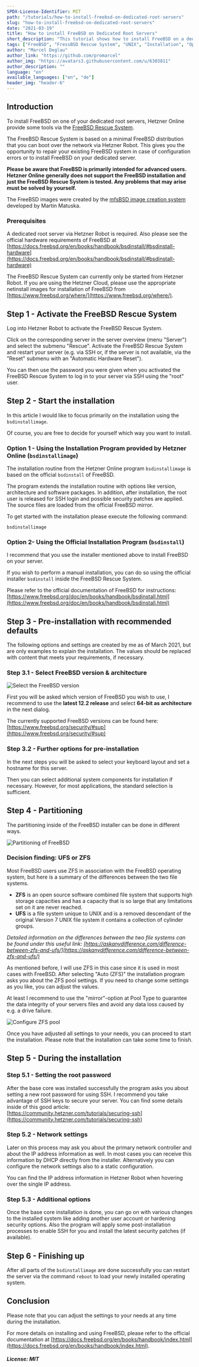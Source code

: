 ```yaml
---
SPDX-License-Identifier: MIT
path: "/tutorials/how-to-install-freebsd-on-dedicated-root-servers"
slug: "how-to-install-freebsd-on-dedicated-root-servers"
date: "2021-03-19"
title: "How to install FreeBSD on Dedicated Root Servers"
short_description: "This tutorial shows how to install FreeBSD on a dedicated root server with some recommended settings"
tags: ["FreeBSD", "FressBSD Rescue System", "UNIX", "Installation", "Operating System", "SSH", "ZFS", "UFS"]
author: "Marcel Deglau"
author_link: "https://github.com/promarcel"
author_img: "https://avatars3.githubusercontent.com/u/6303811"
author_description: ""
language: "en"
available_languages: ["en", "de"]
header_img: "header-6"
---
```


## Introduction

To install FreeBSD on one of your dedicated root servers, Hetzner Online provide some tools via the [FreeBSD Rescue System](https://docs.hetzner.com/robot/dedicated-server/operating-systems/freebsd-rescue-system).

The FreeBSD Rescue System is based on a minimal FreeBSD distribution that you can boot over the network via Hetzner Robot. This gives you the opportunity to repair your existing FreeBSD system in case of configuration errors or to install FreeBSD on your dedicated server.

**Please be aware that FreeBSD is primarily intended for advanced users.
Hetzner Online generally does not  support the FreeBSD installation and just the FreeBSD Rescue System is tested. Any problems that may arise must be solved by yourself.**

The FreeBSD images were created by the [mfsBSD image creation system](https://mfsbsd.vx.sk) developed by Martin Matuska.

### Prerequisites

A dedicated root server via Hetzner Robot is required. Also please see the official hardware requirements of FreeBSD at [https://docs.freebsd.org/en/books/handbook/bsdinstall/#bsdinstall-hardware](https://docs.freebsd.org/en/books/handbook/bsdinstall/#bsdinstall-hardware)

The FreeBSD Rescue System can currently only be started from Hetzner Robot.
If you are using the Hetzner Cloud, please use the appropriate netinstall images for installation of FreeBSD from [https://www.freebsd.org/where/](https://www.freebsd.org/where/).

## Step 1 - Activate the FreeBSD Rescue System

Log into Hetzner Robot to activate the FreeBSD Rescue System.

Click on the corresponding server in the server overview (menu "Server") and select the submenu "Rescue". Activate the FreeBSD Rescue System and restart your server (e.g. via SSH or, if the server is not available, via the "Reset" submenu with an "Automatic Hardware Reset").

You can then use the password you were given when you activated the FreeBSD Rescue System to log in to your server via SSH using the "root" user.

## Step 2 - Start the installation

In this article I would like to focus primarily on the installation using the `bsdinstallimage`.

Of course, you are free to decide for yourself which way you want to install.

### Option 1 - Using the Installation Program provided by Hetzner Online (`bsdinstallimage`)

The installation routine from the Hetzner Online program `bsdinstallimage` is based on the official `bsdinstall` of FreeBSD.

The program extends the installation routine with options like version, architecture and software packages. In addition, after installation, the root user is released for SSH login and possible security patches are applied. The source files are loaded from the official FreeBSD mirror.

To get started with the installation please execute the following command:

    bsdinstallimage

### Option 2- Using the Official Installation Program (`bsdinstall`)

I recommend that you use the installer mentioned above to install FreeBSD on your server.

If you wish to perform a manual installation, you can do so using the official installer `bsdinstall` inside the FreeBSD Rescue System.

Please refer to the official documentation of FreeBSD for instructions: [https://www.freebsd.org/doc/en/books/handbook/bsdinstall.html](https://www.freebsd.org/doc/en/books/handbook/bsdinstall.html)

## Step 3 - Pre-installation with recommended defaults

The following options and settings are created by me as of March 2021, but are only examples to explain the installation. The values should be replaced with content that meets your requirements, if necessary.

### Step 3.1 - Select FreeBSD version & architecture

![Select the FreeBSD version](images/bsdinstallimage_version-select.png)

First you will be asked which version of FreeBSD you wish to use, I recommend to use the **latest 12.2 release** and select **64-bit as architecture** in the next dialog.

The currently supported FreeBSD versions can be found here: [https://www.freebsd.org/security/#sup](https://www.freebsd.org/security/#sup)

### Step 3.2 - Further options for pre-installation

In the next steps you will be asked to select your keyboard layout and set a hostname for this server.

Then you can select additional system components for installation if necessary. However, for most applications, the standard selection is sufficient.

## Step 4 - Partitioning

The partitioning inside of the FreeBSD installer can be done in different ways.

![Partitioning of FreeBSD](images/bsdinstallimage_partitioning.png)

### Decision finding: UFS or ZFS

Most FreeBSD users use ZFS in association with the FreeBSD operating system, but here is a summary of the differences between the two file systems.

 - **ZFS** is an open source software combined file system that supports high storage capacities and has a capacity that is so large that any limitations set on it are never reached.
 - **UFS** is a file system unique to UNIX and is a removed descendant of the original Version 7 UNIX file system it contains a collection of cylinder groups.

*Detailed information on the differences between the two file systems can be found under this useful link: [https://askanydifference.com/difference-between-zfs-and-ufs/](https://askanydifference.com/difference-between-zfs-and-ufs/)*

As mentioned before, I will use ZFS in this case since it is used in most cases with FreeBSD. After selecting "Auto (ZFS)" the installation program asks you about the ZFS pool settings. If you need to change some settings as you like, you can adjust the values.

At least I recommend to use the "mirror"-option at Pool Type to guarantee the data integrity of your servers files and avoid any data loss caused by e.g. a drive failure.

![Configure ZFS pool](images/bsdinstallimage_zfs_configuration.png)

Once you have adjusted all settings to your needs, you can proceed to start the installation. Please note that the installation can take some time to finish.

## Step 5 - During the installation

### Step 5.1 - Setting the root password

After the base core was installed successfully the program asks you about setting a new root password for using SSH. I recommend you take advantage of SSH keys to secure your server. You can find some details inside of this good article: [https://community.hetzner.com/tutorials/securing-ssh](https://community.hetzner.com/tutorials/securing-ssh)

### Step 5.2 - Network settings

Later on this process may ask you about the primary network controller and about the IP address information as well. In most cases you can receive this information by DHCP directly from the installer. Alternatively you can configure the network settings also to a static configuration.

You can find the IP address information in Hetzner Robot when hovering over the single IP address.

### Step 5.3 - Additional options

Once the base core installation is done, you can go on with various changes to the installed system like adding another user account or hardening security options. Also the program will apply some post-installation processes to enable SSH for you and install the latest security patches (if available).

## Step 6 - Finishing up

After all parts of the `bsdinstallimage` are done successfully you can restart the server via the command `reboot` to load your newly installed operating system.

## Conclusion

Please note that you can adjust the settings to your needs at any time during the installation.

For more details on installing and using FreeBSD, please refer to the official documentation at [https://docs.freebsd.org/en/books/handbook/index.html](https://docs.freebsd.org/en/books/handbook/index.html).

##### License: MIT

<!--

Contributor's Certificate of Origin

By making a contribution to this project, I certify that:

(a) The contribution was created in whole or in part by me and I have
    the right to submit it under the license indicated in the file; or

(b) The contribution is based upon previous work that, to the best of my
    knowledge, is covered under an appropriate license and I have the
    right under that license to submit that work with modifications,
    whether created in whole or in part by me, under the same license
    (unless I am permitted to submit under a different license), as
    indicated in the file; or

(c) The contribution was provided directly to me by some other person
    who certified (a), (b) or (c) and I have not modified it.

(d) I understand and agree that this project and the contribution are
    public and that a record of the contribution (including all personal
    information I submit with it, including my sign-off) is maintained
    indefinitely and may be redistributed consistent with this project
    or the license(s) involved.

Signed-off-by: Marcel Deglau <marcel.deglau@hetzner.com>

-->
